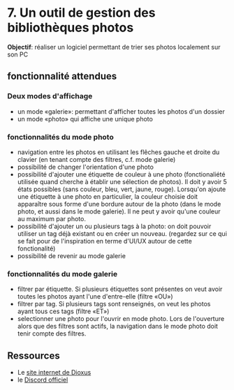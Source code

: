 # 7. Un outil de gestion des bibliothèques photos

**Objectif**: réaliser un logiciel permettant de trier ses photos localement sur son PC

## fonctionnalité attendues

### Deux modes d'affichage
- un mode «galerie»: permettant d'afficher toutes les photos d'un dossier
- un mode «photo» qui affiche une unique photo

### fonctionnalités du mode photo
- navigation entre les photos en utilisant les flêches gauche et droite du clavier (en tenant compte des filtres, c.f. mode galerie)
- possibilité de changer l'orientation d'une photo
- possibilité d'ajouter une étiquette de couleur à une photo (fonctionaliété utilisée quand cherche à établir une sélection de photos). Il doit y avoir 5 états possibles (sans couleur, bleu, vert, jaune, rouge). Lorsqu'on ajoute une étiquette à une photo en particulier, la couleur choisie doit apparaître sous forme d'une bordure autour de la photo (dans le mode photo, et aussi dans le mode galerie). Il ne peut y avoir qu'une couleur au maximum par photo.
- possibilité d'ajouter un ou plusieurs tags à la photo: on doit pouvoir utiliser un tag déjà existant ou en créer un nouveau. (regardez sur ce qui se fait pour de l'inspiration en terme d'UI/UX autour de cette fonctionalité)
- possibilité de revenir au mode galerie

### fonctionnalités du mode galerie
- filtrer par étiquette. Si plusieurs étiquettes sont présentes on veut avoir toutes les photos ayant l'une d'entre-elle (filtre «OU»)
- filtrer par tag. Si plusieurs tags sont renseignés, on veut les photos ayant tous ces tags (filtre «ET»)
- selectionner une photo pour l'ouvrir en mode photo. Lors de l'ouverture alors que des filtres sont actifs, la navigation dans le mode photo doit tenir compte des filtres.

## Ressources

- Le [site internet de Dioxus](https://dioxuslabs.com/)
- le [Discord officiel](https://discord.com/invite/XgGxMSkvUM)
